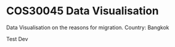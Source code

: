 # COS30045 Data Visualisation

Data Visualisation on the reasons for migration.
Country: Bangkok

Test Dev
